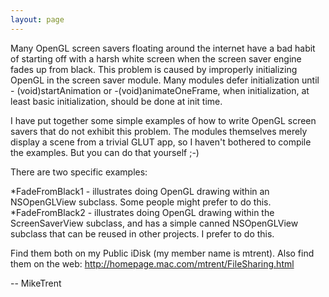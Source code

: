 ```yaml
---
layout: page
---
```


Many OpenGL screen savers floating around the internet have a bad habit of starting off with a harsh white screen when the screen saver engine fades up from black. This problem is caused by improperly initializing OpenGL in the screen saver module. Many modules defer initialization until - (void)startAnimation or -(void)animateOneFrame, when initialization, at least basic initialization, should be done at init time. 

I have put together some simple examples of how to write OpenGL screen savers that do not exhibit this problem. The modules themselves merely display a scene from a trivial GLUT app, so I haven't bothered to compile the examples. But you can do that yourself ;-)

There are two specific examples:


*FadeFromBlack1 - illustrates doing OpenGL drawing within an NSOpenGLView subclass. Some people might prefer to do this.
*FadeFromBlack2 - illustrates doing OpenGL drawing within the ScreenSaverView subclass, and has a simple canned NSOpenGLView subclass that can be reused in other projects. I prefer to do this.


Find them both on my Public iDisk (my member name is mtrent). Also find them on the web: http://homepage.mac.com/mtrent/FileSharing.html

-- MikeTrent
